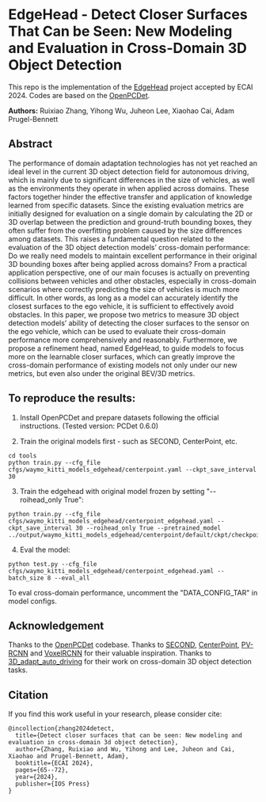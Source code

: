 # EdgeHead - Detect Closer Surfaces That Can be Seen: New Modeling and Evaluation in Cross-Domain 3D Object Detection

This repo is the implementation of the [EdgeHead](https://arxiv.org/abs/2407.04061) project accepted by ECAI 2024. Codes are based on the [OpenPCDet](https://github.com/open-mmlab/OpenPCDet). 

**Authors:** Ruixiao Zhang, Yihong Wu, Juheon Lee, Xiaohao Cai, Adam Prugel-Bennett

## Abstract

The performance of domain adaptation technologies has not yet reached an ideal level in the current 3D object detection field for autonomous driving, which is mainly due to significant differences in the size of vehicles, as well as the environments they operate in when applied across domains. These factors together hinder the effective transfer and application of knowledge learned from specific datasets. Since the existing evaluation metrics are initially designed for evaluation on a single domain by calculating the 2D or 3D overlap between the prediction and ground-truth bounding boxes, they often suffer from the overfitting problem caused by the size differences among datasets. This raises a fundamental question related to the evaluation of the 3D object detection models’ cross-domain performance: Do we really need models to maintain excellent performance in their original 3D bounding boxes after being applied across domains? From a practical application perspective, one of our main focuses is actually on preventing collisions between vehicles and other obstacles, especially in cross-domain scenarios where correctly predicting the size of vehicles is much more difficult. In other words, as long as a model can accurately identify the closest surfaces to the ego vehicle, it is sufficient to effectively avoid obstacles. In this paper, we propose two metrics to measure 3D object detection models’ ability of detecting the closer surfaces to the sensor on the ego vehicle, which can be used to evaluate their cross-domain performance more comprehensively and reasonably. Furthermore, we propose a refinement head, named EdgeHead, to guide models to focus more on the learnable closer surfaces, which can greatly improve the cross-domain performance of existing models not only under our new metrics, but even also under the original BEV/3D metrics.


## To reproduce the results:

1. Install OpenPCDet and prepare datasets following the official instructions. 
   (Tested version: PCDet 0.6.0)

2. Train the original models first - such as SECOND, CenterPoint, etc.
```
cd tools
python train.py --cfg_file cfgs/waymo_kitti_models_edgehead/centerpoint.yaml --ckpt_save_interval 30
```

3. Train the edgehead with original model frozen by setting "--roihead_only True":

```
python train.py --cfg_file cfgs/waymo_kitti_models_edgehead/centerpoint_edgehead.yaml --ckpt_save_interval 30 --roihead_only True --pretrained_model ../output/waymo_kitti_models_edgehead/centerpoint/default/ckpt/checkpoint_epoch_30.pth

```

4. Eval the model:
```
python test.py --cfg_file cfgs/waymo_kitti_models_edgehead/centerpoint_edgehead.yaml --batch_size 8 --eval_all
```

To eval cross-domain performance, uncomment the "DATA_CONFIG_TAR" in model configs.


## Acknowledgement

Thanks to the [OpenPCDet](https://github.com/open-mmlab/OpenPCDet) codebase. Thanks to [SECOND](https://github.com/traveller59/second.pytorch), [CenterPoint](https://github.com/tianweiy/CenterPoint), [PV-RCNN](https://github.com/sshaoshuai/PV-RCNN) and [VoxelRCNN](https://github.com/djiajunustc/Voxel-R-CNN) for their valuable inspiration. Thanks to [3D_adapt_auto_driving](https://github.com/cxy1997/3D_adapt_auto_driving) for their work on cross-domain 3D object detection tasks.

## Citation
If you find this work useful in your research, please consider cite:
```
@incollection{zhang2024detect,
  title={Detect closer surfaces that can be seen: New modeling and evaluation in cross-domain 3d object detection},
  author={Zhang, Ruixiao and Wu, Yihong and Lee, Juheon and Cai, Xiaohao and Prugel-Bennett, Adam},
  booktitle={ECAI 2024},
  pages={65--72},
  year={2024},
  publisher={IOS Press}
}
```